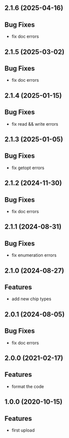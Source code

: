 ## 2.1.6 (2025-04-16)

## Bug Fixes

- fix doc errors

## 2.1.5 (2025-03-02)

## Bug Fixes

- fix doc errors

## 2.1.4 (2025-01-15)

## Bug Fixes

- fix read && write errors

## 2.1.3 (2025-01-05)

## Bug Fixes

- fix getopt errors

## 2.1.2 (2024-11-30)

## Bug Fixes

- fix doc errors

## 2.1.1 (2024-08-31)

## Bug Fixes

- fix enumeration errors

## 2.1.0 (2024-08-27)

## Features

- add new chip types

## 2.0.1 (2024-08-05)

## Bug Fixes

- fix doc errors

## 2.0.0 (2021-02-17)

## Features

- format the code

## 1.0.0 (2020-10-15)

## Features

- first upload

